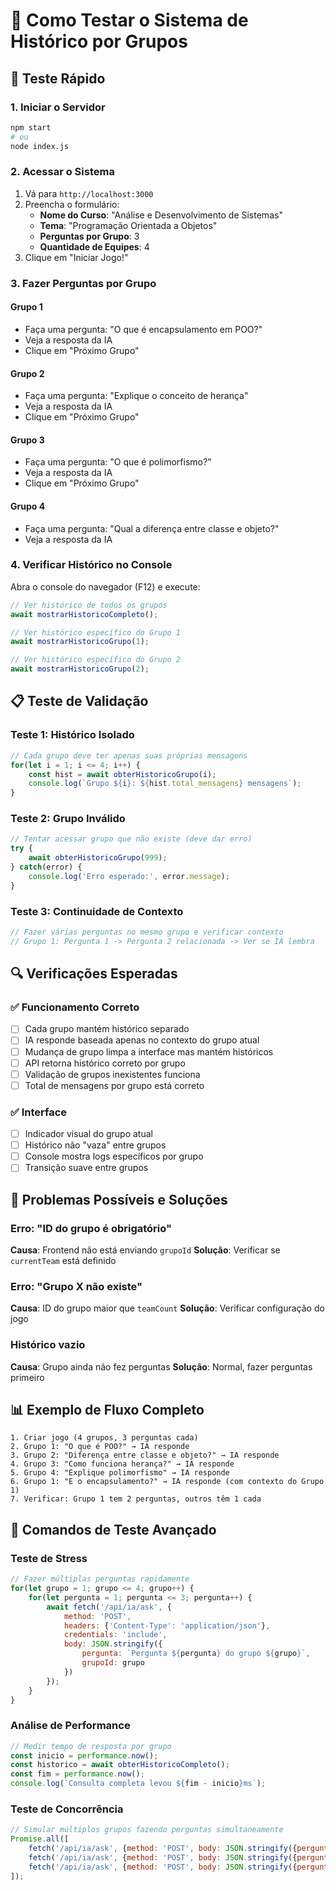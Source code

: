 # 🧪 Como Testar o Sistema de Histórico por Grupos

## 🚀 **Teste Rápido**

### **1. Iniciar o Servidor**
```bash
npm start
# ou
node index.js
```

### **2. Acessar o Sistema**
1. Vá para `http://localhost:3000`
2. Preencha o formulário:
   - **Nome do Curso**: "Análise e Desenvolvimento de Sistemas"
   - **Tema**: "Programação Orientada a Objetos"  
   - **Perguntas por Grupo**: 3
   - **Quantidade de Equipes**: 4
3. Clique em "Iniciar Jogo!"

### **3. Fazer Perguntas por Grupo**

#### **Grupo 1**
- Faça uma pergunta: "O que é encapsulamento em POO?"
- Veja a resposta da IA
- Clique em "Próximo Grupo"

#### **Grupo 2**  
- Faça uma pergunta: "Explique o conceito de herança"
- Veja a resposta da IA
- Clique em "Próximo Grupo"

#### **Grupo 3**
- Faça uma pergunta: "O que é polimorfismo?"
- Veja a resposta da IA
- Clique em "Próximo Grupo"

#### **Grupo 4**
- Faça uma pergunta: "Qual a diferença entre classe e objeto?"
- Veja a resposta da IA

### **4. Verificar Histórico no Console**

Abra o console do navegador (F12) e execute:

```javascript
// Ver histórico de todos os grupos
await mostrarHistoricoCompleto();

// Ver histórico específico do Grupo 1
await mostrarHistoricoGrupo(1);

// Ver histórico específico do Grupo 2  
await mostrarHistoricoGrupo(2);
```

## 📋 **Teste de Validação**

### **Teste 1: Histórico Isolado**
```javascript
// Cada grupo deve ter apenas suas próprias mensagens
for(let i = 1; i <= 4; i++) {
    const hist = await obterHistoricoGrupo(i);
    console.log(`Grupo ${i}: ${hist.total_mensagens} mensagens`);
}
```

### **Teste 2: Grupo Inválido**
```javascript
// Tentar acessar grupo que não existe (deve dar erro)
try {
    await obterHistoricoGrupo(999);
} catch(error) {
    console.log('Erro esperado:', error.message);
}
```

### **Teste 3: Continuidade de Contexto**
```javascript
// Fazer várias perguntas no mesmo grupo e verificar contexto
// Grupo 1: Pergunta 1 -> Pergunta 2 relacionada -> Ver se IA lembra
```

## 🔍 **Verificações Esperadas**

### ✅ **Funcionamento Correto**
- [ ] Cada grupo mantém histórico separado
- [ ] IA responde baseada apenas no contexto do grupo atual  
- [ ] Mudança de grupo limpa a interface mas mantém históricos
- [ ] API retorna histórico correto por grupo
- [ ] Validação de grupos inexistentes funciona
- [ ] Total de mensagens por grupo está correto

### ✅ **Interface**
- [ ] Indicador visual do grupo atual
- [ ] Histórico não "vaza" entre grupos
- [ ] Console mostra logs específicos por grupo
- [ ] Transição suave entre grupos

## 🐛 **Problemas Possíveis e Soluções**

### **Erro: "ID do grupo é obrigatório"**
**Causa**: Frontend não está enviando `grupoId`
**Solução**: Verificar se `currentTeam` está definido

### **Erro: "Grupo X não existe"**
**Causa**: ID do grupo maior que `teamCount`
**Solução**: Verificar configuração do jogo

### **Histórico vazio**
**Causa**: Grupo ainda não fez perguntas
**Solução**: Normal, fazer perguntas primeiro

## 📊 **Exemplo de Fluxo Completo**

```
1. Criar jogo (4 grupos, 3 perguntas cada)
2. Grupo 1: "O que é POO?" → IA responde
3. Grupo 2: "Diferença entre classe e objeto?" → IA responde  
4. Grupo 3: "Como funciona herança?" → IA responde
5. Grupo 4: "Explique polimorfismo" → IA responde
6. Grupo 1: "E o encapsulamento?" → IA responde (com contexto do Grupo 1)
7. Verificar: Grupo 1 tem 2 perguntas, outros têm 1 cada
```

## 🎯 **Comandos de Teste Avançado**

### **Teste de Stress**
```javascript
// Fazer múltiplas perguntas rapidamente
for(let grupo = 1; grupo <= 4; grupo++) {
    for(let pergunta = 1; pergunta <= 3; pergunta++) {
        await fetch('/api/ia/ask', {
            method: 'POST',
            headers: {'Content-Type': 'application/json'},
            credentials: 'include',
            body: JSON.stringify({
                pergunta: `Pergunta ${pergunta} do grupo ${grupo}`,
                grupoId: grupo
            })
        });
    }
}
```

### **Análise de Performance**
```javascript
// Medir tempo de resposta por grupo
const inicio = performance.now();
const historico = await obterHistoricoCompleto();
const fim = performance.now();
console.log(`Consulta completa levou ${fim - inicio}ms`);
```

### **Teste de Concorrência**
```javascript
// Simular múltiplos grupos fazendo perguntas simultaneamente
Promise.all([
    fetch('/api/ia/ask', {method: 'POST', body: JSON.stringify({pergunta: 'Teste 1', grupoId: 1})}),
    fetch('/api/ia/ask', {method: 'POST', body: JSON.stringify({pergunta: 'Teste 2', grupoId: 2})}),
    fetch('/api/ia/ask', {method: 'POST', body: JSON.stringify({pergunta: 'Teste 3', grupoId: 3})})
]);
```
